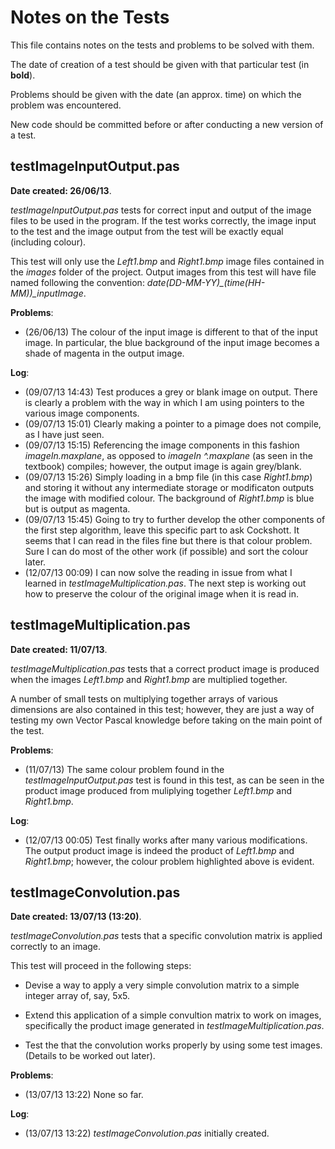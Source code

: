 Notes on the Tests
====================

This file contains notes on the tests and problems to be solved with them.

The date of creation of a test should be given with that particular test (in **bold**).

Problems should be given with the date (an approx. time) on which the problem was encountered.

New code should be committed before or after conducting a new version of a test.

testImageInputOutput.pas
--------------------------

**Date created: 26/06/13**.

*testImageInputOutput.pas* tests for correct input and output of the image files to be used in the program. If the test works correctly, the image input to the test and the image output from the test will be exactly equal (including colour).

This test will only use the *Left1.bmp* and *Right1.bmp* image files contained in the *images* folder of the project. Output images from this test will have file named following the convention: *date(DD-MM-YY)_(time(HH-MM))_inputImage*.

**Problems**:

* (26/06/13) The colour of the input image is different to that of the input image. In particular, the blue background of the input image becomes a shade of magenta in the output image.

**Log**:

* (09/07/13 14:43) Test produces a grey or blank image on output. There is clearly a problem with the way in which I am using pointers to the various image components.
* (09/07/13 15:01) Clearly making a pointer to a pimage does not compile, as I have just seen.
* (09/07/13 15:15) Referencing the image components in this fashion *imageIn.maxplane*, as opposed to *imageIn ^.maxplane* (as seen in the textbook) compiles; however, the output image is again grey/blank.
* (09/07/13 15:26) Simply loading in a bmp file (in this case *Right1.bmp*) and storing it without any intermediate storage or modificaton outputs the image with modified colour. The background of *Right1.bmp* is blue but is output as magenta.
* (09/07/13 15:45) Going to try to further develop the other components of the first step algorithm, leave this specific part to ask Cockshott. It seems that I can read in the files fine but there is that colour problem. Sure I can do most of the other work (if possible) and sort the colour later.
* (12/07/13 00:09) I can now solve the reading in issue from what I learned in *testImageMultiplication.pas*. The next step is working out how to preserve the colour of the original image when it is read in.


testImageMultiplication.pas
-----------------------------

**Date created: 11/07/13**.

*testImageMultiplication.pas* tests that a correct product image is produced when the images *Left1.bmp* and *Right1.bmp* are multiplied together.

A number of small tests on multiplying together arrays of various dimensions are also contained in this test; however, they are just a way of testing my own Vector Pascal knowledge before taking on the main point of the test.

**Problems**:

* (11/07/13) The same colour problem found in the *testImageInputOutput.pas* test is found in this test, as can be seen in the product image produced from muliplying together *Left1.bmp* and *Right1.bmp*.

**Log**:

* (12/07/13 00:05) Test finally works after many various modifications. The output product image is indeed the product of *Left1.bmp* and *Right1.bmp*; however, the colour problem highlighted above is evident.


testImageConvolution.pas
--------------------------

**Date created: 13/07/13 (13:20)**.

*testImageConvolution.pas* tests that a specific convolution matrix is applied correctly to an image.

This test will proceed in the following steps:

* Devise a way to apply a very simple convolution matrix to a simple integer array of, say, 5x5.

* Extend this application of a simple convultion matrix to work on images, specifically the product image generated in *testImageMultiplication.pas*.

* Test the that the convolution works properly by using some test images. (Details to be worked out later).

**Problems**:

* (13/07/13 13:22) None so far.

**Log**:

* (13/07/13 13:22) *testImageConvolution.pas* initially created.












